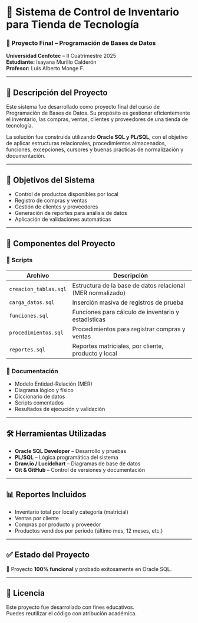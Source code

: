# 🛒 Sistema de Control de Inventario para Tienda de Tecnología

### 📘 Proyecto Final – Programación de Bases de Datos  
**Universidad Cenfotec** – II Cuatrimestre 2025  
**Estudiante:** Isayana Murillo Calderón  
**Profesor:** Luis Alberto Monge F.

---

## 📌 Descripción del Proyecto

Este sistema fue desarrollado como proyecto final del curso de Programación de Bases de Datos. Su propósito es gestionar eficientemente el inventario, las compras, ventas, clientes y proveedores de una tienda de tecnología.

La solución fue construida utilizando **Oracle SQL y PL/SQL**, con el objetivo de aplicar estructuras relacionales, procedimientos almacenados, funciones, excepciones, cursores y buenas prácticas de normalización y documentación.

---

## 🎯 Objetivos del Sistema

- Control de productos disponibles por local
- Registro de compras y ventas
- Gestión de clientes y proveedores
- Generación de reportes para análisis de datos
- Aplicación de validaciones automáticas

---

## 🧩 Componentes del Proyecto

### 📁 Scripts

| Archivo | Descripción |
|--------|-------------|
| `creacion_tablas.sql` | Estructura de la base de datos relacional (MER normalizado) |
| `carga_datos.sql`     | Inserción masiva de registros de prueba |
| `funciones.sql`       | Funciones para cálculo de inventario y estadísticas |
| `procedimientos.sql` | Procedimientos para registrar compras y ventas |
| `reportes.sql`        | Reportes matriciales, por cliente, producto y local |

### 📁 Documentación

- Modelo Entidad-Relación (MER)
- Diagrama lógico y físico
- Diccionario de datos
- Scripts comentados
- Resultados de ejecución y validación

---

## 🛠️ Herramientas Utilizadas

- **Oracle SQL Developer** – Desarrollo y pruebas
- **PL/SQL** – Lógica programática del sistema
- **Draw.io / Lucidchart** – Diagramas de base de datos
- **Git & GitHub** – Control de versiones y documentación

---

## 📊 Reportes Incluidos

- Inventario total por local y categoría (matricial)
- Ventas por cliente
- Compras por producto y proveedor
- Productos vendidos por periodo (último mes, 12 meses, etc.)

---

## ✅ Estado del Proyecto

🚀 Proyecto **100% funcional** y probado exitosamente en Oracle SQL.

---

## 📎 Licencia

Este proyecto fue desarrollado con fines educativos.  
Puedes reutilizar el código con atribución académica.

